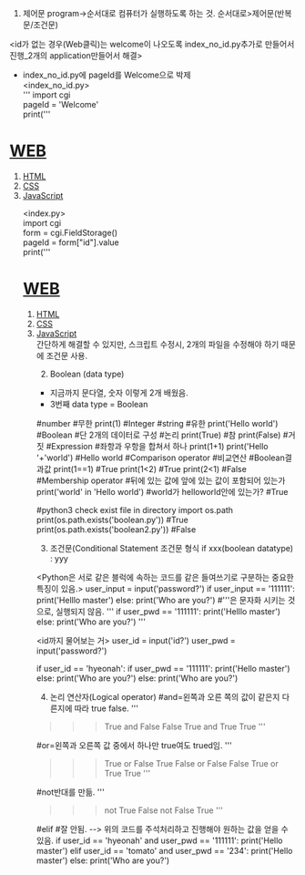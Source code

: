 1. 제어문
program->순서대로 컴퓨터가 실행하도록 하는 것.
순서대로>제어문(반복문/조건문)

<id가 없는 경우(Web클릭)는 welcome이 나오도록 index_no_id.py추가로 만들어서 진행_2개의 application만들어서 해결>
* index_no_id.py에 pageId를 Welcome으로 박제  
<index_no_id.py>  
'''
import cgi  
pageId = 'Welcome'  
print('''<!doctype html>  
<html>  
<head>  
  <title>WEB1 - Welcome</title>  
  <meta charset="utf-8">  
</head>  
<body>  
  <h1><a href="index_no_id.py">WEB</a></h1>  
  <ol>  
    <li><a href="index.py?id=HTML">HTML</a></li>  
    <li><a href="index.py?id=CSS">CSS</a></li>  
    <li><a href="index.py?id=JavaScript">JavaScript</a></li>  
    
<index.py>  
import cgi  
form = cgi.FieldStorage()  
pageId = form["id"].value  
print('''<!doctype html>  
<html>  
<head>  
  <title>WEB1 - Welcome</title>  
  <meta charset="utf-8">  
</head>  
<body>  
  <h1><a href="index_no_id.py">WEB</a></h1>  
  <ol>  
    <li><a href="index.py?id=HTML">HTML</a></li>  
    <li><a href="index.py?id=CSS">CSS</a></li>  
    <li><a href="index.py?id=JavaScript">JavaScript</a></li>  
간단하게 해결할 수 있지만, 스크립트 수정시, 2개의 파일을 수정해야 하기 때문에 조건문 사용.


2. Boolean (data type)
- 지금까지 문다열, 숫자 이렇게 2개 배웠음.
- 3번째 data type = Boolean

#number #무한
print(1) #Integer
#string #유한
print('Hello world')
#Boolean #단 2개의 데이터로 구성 #논리
print(True) #참
print(False) #거짓
#Expression #좌항과 우항을 합쳐서 하나
print(1+1)
print('Hello '+'world') #Hello world
#Comparison operator #비교연산 #Boolean결과값
print(1==1) #True
print(1<2) #True
print(2<1) #False
#Membership operator #뒤에 있는 값에 앞에 있는 값이 포함되어 있는가
print('world' in 'Hello world') #world가 helloworld안에 있는가? #True

#python3 check exist file in directory
import os.path
print(os.path.exists('boolean.py')) #True
print(os.path.exists('boolean2.py')) #False


3. 조건문(Conditional Statement
조건문 형식
if xxx(boolean datatype) :
    yyy


<Python은 서로 같은 블럭에 속하는 코드를 같은 들여쓰기로 구분하는 중요한 특징이 있음.>
user_input = input('password?')
if user_input == '111111':
    print('Helllo master')
else:
    print('Who are you?')
#'''은 문자화 시키는 것으로, 실행되지 않음.
'''
if user_pwd == '111111':
    print('Helllo master')
else:
    print('Who are you?')
'''

<id까지 물어보는 거>
user_id =  input('id?')
user_pwd = input('password?')


if user_id == 'hyeonah':
    if user_pwd == '111111':
        print('Hello master')
    else:
        print('Who are you?')
else:
    print('Who are you?')


4. 논리 연산자(Logical operator)
#and=왼쪽과 오른 쪽의 값이 같은지 다른지에 따라 true false.
'''
>>> True and False
False
>>> True and True
True
'''

#or=왼쪽과 오른쪽 값 중에서 하나만 true여도 trued임.
'''
>>> True or False
True
>>> False or False
False
>>> True or True
True
'''

#not반대를 만듦.
'''
>>> not True
False
>>> not False
True
'''

#elif #잘 안됨. --> 위의 코드를 주석처리하고 진행해야 원하는 값을 얻을 수 있음.
if user_id == 'hyeonah' and user_pwd == '111111':
        print('Hello master')
    elif user_id == 'tomato' and user_pwd == '234':
        print('Hello master')
else:
    print('Who are you?')
